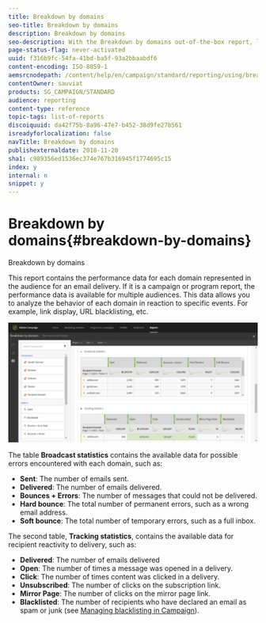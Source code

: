 ```yaml
---
title: Breakdown by domains
seo-title: Breakdown by domains
description: Breakdown by domains
seo-description: With the Breakdown by domains out-of-the-box report, learn about the performance data of your deliveries depending on each of your customer's domain.
page-status-flag: never-activated
uuid: f316b9fc-54fa-41bd-ba5f-93a2bbaabdf6
content-encoding: ISO-8859-1
aemsrcnodepath: /content/help/en/campaign/standard/reporting/using/breakdown-by-domains
contentOwner: sauviat
products: SG_CAMPAIGN/STANDARD
audience: reporting
content-type: reference
topic-tags: list-of-reports
discoiquuid: da42f75b-8a96-47e7-b452-38d9fe27b561
isreadyforlocalization: false
navTitle: Breakdown by domains
publishexternaldate: 2018-11-20
sha1: c989356ed1536ec374e767b316945f1774695c15
index: y
internal: n
snippet: y
---
```


# Breakdown by domains{#breakdown-by-domains}

Breakdown by domains

This report contains the performance data for each domain represented in the audience for an email delivery. If it is a campaign or program report, the performance data is available for multiple audiences. This data allows you to analyze the behavior of each domain in reaction to specific events. For example, link display, URL blacklisting, etc.

![](assets/delivery_reports_6.png)

The table **Broadcast statistics** contains the available data for possible errors encountered with each domain, such as:

* **Sent**: The number of emails sent.
* **Delivered**: The number of emails delivered.
* **Bounces + Errors**: The number of messages that could not be delivered.
* **Hard bounce**: The total number of permanent errors, such as a wrong email address.
* **Soft bounce**: The total number of temporary errors, such as a full inbox.

The second table, **Tracking statistics**, contains the available data for recipient reactivity to delivery, such as:

* **Delivered**: The number of emails delivered
* **Open**: The number of times a message was opened in a delivery.
* **Click**: The number of times content was clicked in a delivery.
* **Unsubscribed**: The number of clicks on the subscription link.
* **Mirror Page**: The number of clicks on the mirror page link.
* **Blacklisted**: The number of recipients who have declared an email as spam or junk (see [Managing blacklisting in Campaign](../../audiences/using/about-opt-in-and-opt-out-in-campaign.md)).

